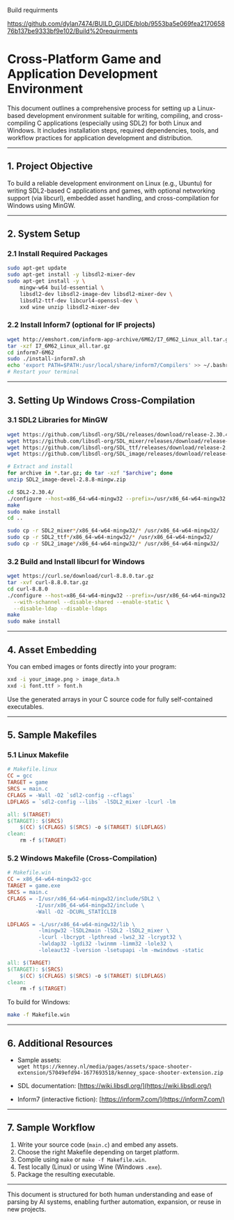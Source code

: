 Build requirments

https://github.com/dylan7474/BUILD_GUIDE/blob/9553ba5e069fea217065876b137be9333bf9e102/Build%20requirments
# Cross-Platform Game and Application Development Environment

This document outlines a comprehensive process for setting up a Linux-based development environment suitable for writing, compiling, and cross-compiling C applications (especially using SDL2) for both Linux and Windows. It includes installation steps, required dependencies, tools, and workflow practices for application development and distribution.

---

## 1. Project Objective

To build a reliable development environment on Linux (e.g., Ubuntu) for writing SDL2-based C applications and games, with optional networking support (via libcurl), embedded asset handling, and cross-compilation for Windows using MinGW.

---

## 2. System Setup

### 2.1 Install Required Packages

```bash
sudo apt-get update
sudo apt-get install -y libsdl2-mixer-dev
sudo apt-get install -y \
    mingw-w64 build-essential \
    libsdl2-dev libsdl2-image-dev libsdl2-mixer-dev \
    libsdl2-ttf-dev libcurl4-openssl-dev \
    xxd wine unzip libsdl2-mixer-dev
```

### 2.2 Install Inform7 (optional for IF projects)

```bash
wget http://emshort.com/inform-app-archive/6M62/I7_6M62_Linux_all.tar.gz
tar -xzf I7_6M62_Linux_all.tar.gz
cd inform7-6M62
sudo ./install-inform7.sh
echo 'export PATH=$PATH:/usr/local/share/inform7/Compilers' >> ~/.bashrc
# Restart your terminal
```

---

## 3. Setting Up Windows Cross-Compilation

### 3.1 SDL2 Libraries for MinGW

```bash
wget https://github.com/libsdl-org/SDL/releases/download/release-2.30.4/SDL2-2.30.4.tar.gz
wget https://github.com/libsdl-org/SDL_mixer/releases/download/release-2.8.1/SDL2_mixer-devel-2.8.1-mingw.tar.gz
wget https://github.com/libsdl-org/SDL_ttf/releases/download/release-2.22.0/SDL2_ttf-devel-2.22.0-mingw.tar.gz
wget https://github.com/libsdl-org/SDL_image/releases/download/release-2.8.8/SDL2_image-devel-2.8.8-mingw.zip

# Extract and install
for archive in *.tar.gz; do tar -xzf "$archive"; done
unzip SDL2_image-devel-2.8.8-mingw.zip

cd SDL2-2.30.4/
./configure --host=x86_64-w64-mingw32 --prefix=/usr/x86_64-w64-mingw32
make
sudo make install
cd ..

sudo cp -r SDL2_mixer*/x86_64-w64-mingw32/* /usr/x86_64-w64-mingw32/
sudo cp -r SDL2_ttf*/x86_64-w64-mingw32/* /usr/x86_64-w64-mingw32/
sudo cp -r SDL2_image*/x86_64-w64-mingw32/* /usr/x86_64-w64-mingw32/
```

### 3.2 Build and Install libcurl for Windows

```bash
wget https://curl.se/download/curl-8.8.0.tar.gz
tar -xvf curl-8.8.0.tar.gz
cd curl-8.8.0
./configure --host=x86_64-w64-mingw32 --prefix=/usr/x86_64-w64-mingw32 \
  --with-schannel --disable-shared --enable-static \
  --disable-ldap --disable-ldaps
make
sudo make install
```

---

## 4. Asset Embedding

You can embed images or fonts directly into your program:

```bash
xxd -i your_image.png > image_data.h
xxd -i font.ttf > font.h
```

Use the generated arrays in your C source code for fully self-contained executables.

---

## 5. Sample Makefiles

### 5.1 Linux Makefile

```makefile
# Makefile.linux
CC = gcc
TARGET = game
SRCS = main.c
CFLAGS = -Wall -O2 `sdl2-config --cflags`
LDFLAGS = `sdl2-config --libs` -lSDL2_mixer -lcurl -lm

all: $(TARGET)
$(TARGET): $(SRCS)
	$(CC) $(CFLAGS) $(SRCS) -o $(TARGET) $(LDFLAGS)
clean:
	rm -f $(TARGET)
```

### 5.2 Windows Makefile (Cross-Compilation)

```makefile
# Makefile.win
CC = x86_64-w64-mingw32-gcc
TARGET = game.exe
SRCS = main.c
CFLAGS = -I/usr/x86_64-w64-mingw32/include/SDL2 \
         -I/usr/x86_64-w64-mingw32/include \
         -Wall -O2 -DCURL_STATICLIB

LDFLAGS = -L/usr/x86_64-w64-mingw32/lib \
          -lmingw32 -lSDL2main -lSDL2 -lSDL2_mixer \
          -lcurl -lbcrypt -lpthread -lws2_32 -lcrypt32 \
          -lwldap32 -lgdi32 -lwinmm -limm32 -lole32 \
          -loleaut32 -lversion -lsetupapi -lm -mwindows -static

all: $(TARGET)
$(TARGET): $(SRCS)
	$(CC) $(CFLAGS) $(SRCS) -o $(TARGET) $(LDFLAGS)
clean:
	rm -f $(TARGET)
```

To build for Windows:

```bash
make -f Makefile.win
```

---

## 6. Additional Resources

- Sample assets:\
  `wget https://kenney.nl/media/pages/assets/space-shooter-extension/57049efd94-1677693518/kenney_space-shooter-extension.zip`

- SDL documentation: [https://wiki.libsdl.org/](https://wiki.libsdl.org/)

- Inform7 (interactive fiction): [https://inform7.com/](https://inform7.com/)

---

## 7. Sample Workflow

1. Write your source code (`main.c`) and embed any assets.
2. Choose the right Makefile depending on target platform.
3. Compile using `make` or `make -f Makefile.win`.
4. Test locally (Linux) or using Wine (Windows `.exe`).
5. Package the resulting executable.

---

This document is structured for both human understanding and ease of parsing by AI systems, enabling further automation, expansion, or reuse in new projects.
